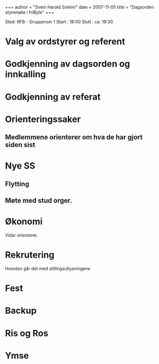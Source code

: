 +++
author = "Svein Harald Soleim"
date = 2007-11-05
title = "Dagsorden styremøte i friByte"
+++

Sted: RFB - Grupperom 1 Start : 18:00 Slutt : ca. 19:30

# Valg av ordstyrer og referent

# Godkjenning av dagsorden og innkalling

# Godkjenning av referat

# Orienteringssaker

## Medlemmene orienterer om hva de har gjort siden sist

# Nye SS

## Flytting

## Møte med stud orger.

# Økonomi

Vidar orienterer.

# Rekrutering

Hvordan går det med stillingsutlysningene

# Fest

# Backup

# Ris og Ros

# Ymse
